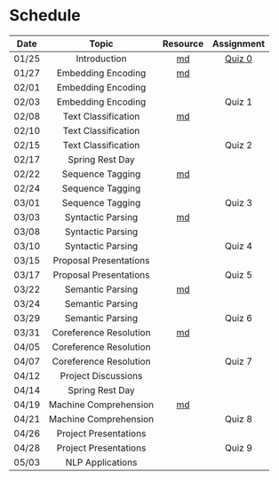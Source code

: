 Schedule
=====

|Date | Topic | Resource | Assignment |
|:---:|:---:|:---:|:---:|
|01/25| Introduction | [md](syllabus.md) | [Quiz 0](quiz/quiz0.md) |
|01/27| Embedding Encoding | [md](embedding_encoding.md) |  |
|02/01| Embedding Encoding |  |  |
|02/03| Embedding Encoding |  | Quiz 1 |
|02/08| Text Classification | [md](text_classification.md) |  |
|02/10| Text Classification |  |  |
|02/15| Text Classification |  | Quiz 2 |
|02/17| Spring Rest Day |  |  |
|02/22| Sequence Tagging | [md](sequence_tagging.md) |  |
|02/24| Sequence Tagging |  |  |
|03/01| Sequence Tagging |  | Quiz 3 |
|03/03| Syntactic Parsing | [md](syntactic_parsing.md) |  |
|03/08| Syntactic Parsing |  |  |
|03/10| Syntactic Parsing |  | Quiz 4 |
|03/15| Proposal Presentations |  |  |
|03/17| Proposal Presentations |  | Quiz 5 |
|03/22| Semantic Parsing | [md](semantic_parsing.md) |  |
|03/24| Semantic Parsing |  |  |
|03/29| Semantic Parsing |  | Quiz 6 |
|03/31| Coreference Resolution | [md](coreference_resolution.md) |  |
|04/05| Coreference Resolution |  |  |
|04/07| Coreference Resolution |  | Quiz 7 |
|04/12| Project Discussions |  |  |
|04/14| Spring Rest Day |  |  |
|04/19| Machine Comprehension  | [md]() |  |
|04/21| Machine Comprehension  |  | Quiz 8 |
|04/26| Project Presentations |  |  |
|04/28| Project Presentations |  | Quiz 9 |
|05/03| NLP Applications |  |  |



<!-- 
0: 2
1: 4
2: 4
3: 4
4: 4
5: 3
6: 4
7: 4
8: 4
9: 3 -->